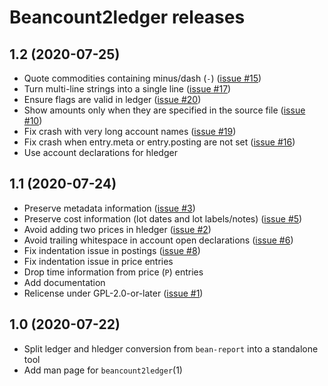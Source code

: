 # Beancount2ledger releases

## 1.2 (2020-07-25)

* Quote commodities containing minus/dash (`-`) ([issue #15](https://github.com/beancount/beancount2ledger/issues/15))
* Turn multi-line strings into a single line ([issue #17](https://github.com/beancount/beancount2ledger/issues/17))
* Ensure flags are valid in ledger ([issue #20](https://github.com/beancount/beancount2ledger/issues/20))
* Show amounts only when they are specified in the source file ([issue #10](https://github.com/beancount/beancount2ledger/issues/10))
* Fix crash with very long account names ([issue #19](https://github.com/beancount/beancount2ledger/issues/19))
* Fix crash when entry.meta or entry.posting are not set ([issue #16](https://github.com/beancount/beancount2ledger/issues/16))
* Use account declarations for hledger

## 1.1 (2020-07-24)

* Preserve metadata information ([issue #3](https://github.com/beancount/beancount2ledger/issues/3))
* Preserve cost information (lot dates and lot labels/notes) ([issue #5](https://github.com/beancount/beancount2ledger/issues/5))
* Avoid adding two prices in hledger ([issue #2](https://github.com/beancount/beancount2ledger/issues/2))
* Avoid trailing whitespace in account open declarations ([issue #6](https://github.com/beancount/beancount2ledger/issues/6))
* Fix indentation issue in postings ([issue #8](https://github.com/beancount/beancount2ledger/issues/8))
* Fix indentation issue in price entries
* Drop time information from price (`P`) entries
* Add documentation
* Relicense under GPL-2.0-or-later ([issue #1](https://github.com/beancount/beancount2ledger/issues/1))

## 1.0 (2020-07-22)

* Split ledger and hledger conversion from `bean-report` into a standalone tool
* Add man page for `beancount2ledger`(1)

